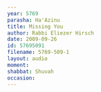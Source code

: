 ```yaml
---
year: 5769
parasha: Ha'Azinu
title: Missing You
author: Rabbi Eliezer Hirsch
date: 2009-09-26
id: 57695091
filename: 5769-509-1
layout: audio
moment: 
shabbat: Shuvah
occasion: 
---
```

